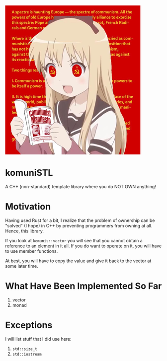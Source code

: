 ![You do not want to own anything!](the_truth.png "Don't Own, Use Proxy")

# komuniSTL
A C++ (non-standard) template library where you do NOT OWN anything!

# Motivation

Having used Rust for a bit, I realize that the problem of ownership can be "solved" (I hope) in C++ by preventing programmers from owning at all. Hence, this library.

If you look at `komunis::vector` you will see that you cannot obtain a reference to an element in it all. If you do want to operate on it, you will have to use member functions.

At best, you will have to copy the value and give it back to the vector at some later time.

# What Have Been Implemented So Far

1. vector
2. monad

# Exceptions

I will list stuff that I did use here:

1. `std::size_t`
2. `std::iostream`

